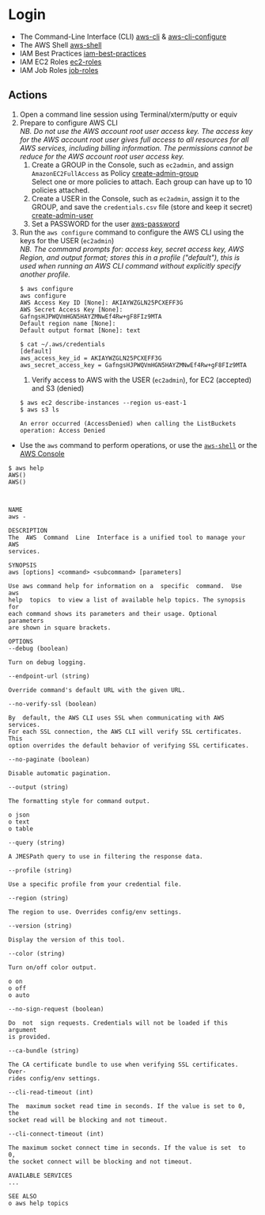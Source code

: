 # Login
* The  Command-Line Interface (CLI) 
[aws-cli](https://aws.amazon.com/cli/) & 
[aws-cli-configure](https://docs.aws.amazon.com/cli/latest/userguide/cli-chap-configure.html)
* The AWS Shell 
[aws-shell](https://github.com/awslabs/aws-shell)
* IAM Best Practices
[iam-best-practices](https://docs.aws.amazon.com/IAM/latest/UserGuide/best-practices.html)
* IAM EC2 Roles [ec2-roles](https://docs.aws.amazon.com/en_pv/AWSEC2/latest/UserGuide/iam-roles-for-amazon-ec2.html)
* IAM Job Roles [job-roles](https://docs.aws.amazon.com/en_pv/IAM/latest/UserGuide/access_policies_job-functions.html)
## Actions
1. Open a command line session using Terminal/xterm/putty or equiv
1. Prepare to configure AWS CLI
   <br><i>NB. Do not use the AWS account root user access key. The access key for the AWS account root user gives full access to all resources for all AWS services, including billing information. The permissions cannot be reduce for the AWS account root user access key.</i>
   1. Create a GROUP in the Console, such as `ec2admin`, and assign `AmazonEC2FullAccess` as Policy [create-admin-group](https://docs.aws.amazon.com/IAM/latest/UserGuide/getting-started_create-admin-group.html)
   <br>Select one or more policies to attach. Each group can have up to 10 policies attached.
   1. Create a USER in the Console, such as `ec2admin`, assign it to the GROUP, and save the `credentials.csv` file (store and keep it secret) [create-admin-user](https://docs.aws.amazon.com/IAM/latest/UserGuide/getting-started_create-admin-group.html)
   1. Set a PASSWORD for the user [aws-password](https://docs.aws.amazon.com/IAM/latest/UserGuide/id_credentials_passwords_admin-change-user.html)
1. Run the `aws configure` command to configure the AWS CLI using the keys for the USER (`ec2admin`)
   <br><i>NB. The command prompts for: access key, secret access key, AWS Region, and output format; stores this in a profile ("default"), this is used when running  an AWS CLI command without explicitly specify another profile.</i>
    ```
    $ aws configure
    aws configure
    AWS Access Key ID [None]: AKIAYWZGLN25PCXEFF3G
    AWS Secret Access Key [None]: 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
    Default region name [None]: 
    Default output format [None]: text

   $ cat ~/.aws/credentials
   [default]
   aws_access_key_id = AKIAYWZGLN25PCXEFF3G
   aws_secret_access_key = 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
    ```
    1. Verify access to AWS with the USER (`ec2admin`), for EC2 (accepted) and S3 (denied)
   ```
   $ aws ec2 describe-instances --region us-east-1
   $ aws s3 ls
   
   An error occurred (AccessDenied) when calling the ListBuckets operation: Access Denied
   ```
* Use the `aws` command to perform operations, or use the [`aws-shell`](https://github.com/awslabs/aws-shell) or the [AWS Console](https://console.aws.amazon.com/)
```
$ aws help
AWS()                                                                    AWS()



NAME
aws -

DESCRIPTION
The  AWS  Command  Line  Interface is a unified tool to manage your AWS
services.

SYNOPSIS
aws [options] <command> <subcommand> [parameters]

Use aws command help for information on a  specific  command.  Use  aws
help  topics  to view a list of available help topics. The synopsis for
each command shows its parameters and their usage. Optional  parameters
are shown in square brackets.

OPTIONS
--debug (boolean)

Turn on debug logging.

--endpoint-url (string)

Override command's default URL with the given URL.

--no-verify-ssl (boolean)

By  default, the AWS CLI uses SSL when communicating with AWS services.
For each SSL connection, the AWS CLI will verify SSL certificates. This
option overrides the default behavior of verifying SSL certificates.

--no-paginate (boolean)

Disable automatic pagination.

--output (string)

The formatting style for command output.

o json
o text
o table

--query (string)

A JMESPath query to use in filtering the response data.

--profile (string)

Use a specific profile from your credential file.

--region (string)

The region to use. Overrides config/env settings.

--version (string)

Display the version of this tool.

--color (string)

Turn on/off color output.

o on
o off
o auto

--no-sign-request (boolean)

Do  not  sign requests. Credentials will not be loaded if this argument
is provided.

--ca-bundle (string)

The CA certificate bundle to use when verifying SSL certificates. Over-
rides config/env settings.

--cli-read-timeout (int)

The  maximum socket read time in seconds. If the value is set to 0, the
socket read will be blocking and not timeout.

--cli-connect-timeout (int)

The maximum socket connect time in seconds. If the value is set  to  0,
the socket connect will be blocking and not timeout.

AVAILABLE SERVICES
...

SEE ALSO
o aws help topics
```
